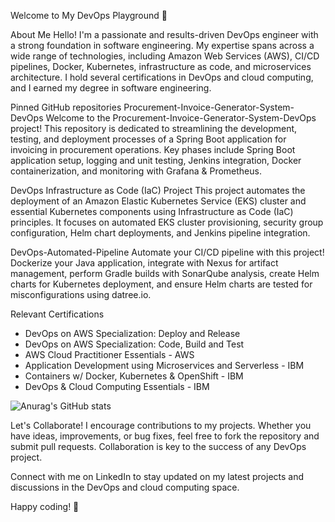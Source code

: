 Welcome to My DevOps Playground 🚀

About Me
Hello! I'm a passionate and results-driven DevOps engineer with a strong foundation in software engineering. My expertise spans across a wide range of technologies, including Amazon Web Services (AWS), CI/CD pipelines, Docker, Kubernetes, infrastructure as code, and microservices architecture. I hold several certifications in DevOps and cloud computing, and I earned my degree in software engineering.

Pinned GitHub repositories
Procurement-Invoice-Generator-System-DevOps
Welcome to the Procurement-Invoice-Generator-System-DevOps project! This repository is dedicated to streamlining the development, testing, and deployment processes of a Spring Boot application for invoicing in procurement operations. Key phases include Spring Boot application setup, logging and unit testing, Jenkins integration, Docker containerization, and monitoring with Grafana & Prometheus.

DevOps Infrastructure as Code (IaC) Project
This project automates the deployment of an Amazon Elastic Kubernetes Service (EKS) cluster and essential Kubernetes components using Infrastructure as Code (IaC) principles. It focuses on automated EKS cluster provisioning, security group configuration, Helm chart deployments, and Jenkins pipeline integration.

DevOps-Automated-Pipeline
Automate your CI/CD pipeline with this project! Dockerize your Java application, integrate with Nexus for artifact management, perform Gradle builds with SonarQube analysis, create Helm charts for Kubernetes deployment, and ensure Helm charts are tested for misconfigurations using datree.io.

Relevant Certifications
* DevOps on AWS Specialization: Deploy and Release
* DevOps on AWS Specialization: Code, Build and Test
* AWS Cloud Practitioner Essentials - AWS
* Application Development using Microservices and Serverless - IBM
* Containers w/ Docker, Kubernetes & OpenShift - IBM
* DevOps & Cloud Computing Essentials - IBM

![Anurag's GitHub stats](https://github-readme-stats.vercel.app/api?username=KhaledSaiidi&hide=contribs,prs)


Let's Collaborate!
I encourage contributions to my projects. Whether you have ideas, improvements, or bug fixes, feel free to fork the repository and submit pull requests. Collaboration is key to the success of any DevOps project.

Connect with me on LinkedIn to stay updated on my latest projects and discussions in the DevOps and cloud computing space.

Happy coding! 🚀
